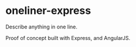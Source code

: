 oneliner-express
================

Describe anything in one line.

Proof of concept built with Express, and AngularJS.
